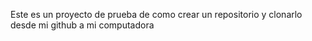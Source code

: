 Este es un proyecto de prueba de como crear un repositorio y clonarlo desde mi github a mi computadora 